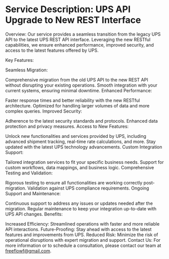 # Service Description: UPS API Upgrade to New REST Interface
Overview:
Our service provides a seamless transition from the legacy UPS API to the latest UPS REST API interface. Leveraging the new RESTful capabilities, we ensure enhanced performance, improved security, and access to the latest features offered by UPS.

Key Features:

Seamless Migration:

Comprehensive migration from the old UPS API to the new REST API without disrupting your existing operations.
Smooth integration with your current systems, ensuring minimal downtime.
Enhanced Performance:

Faster response times and better reliability with the new RESTful architecture.
Optimized for handling larger volumes of data and more complex queries.
Improved Security:

Adherence to the latest security standards and protocols.
Enhanced data protection and privacy measures.
Access to New Features:

Unlock new functionalities and services provided by UPS, including advanced shipment tracking, real-time rate calculations, and more.
Stay updated with the latest UPS technology advancements.
Custom Integration Support:

Tailored integration services to fit your specific business needs.
Support for custom workflows, data mappings, and business logic.
Comprehensive Testing and Validation:

Rigorous testing to ensure all functionalities are working correctly post-migration.
Validation against UPS compliance requirements.
Ongoing Support and Maintenance:

Continuous support to address any issues or updates needed after the migration.
Regular maintenance to keep your integration up-to-date with UPS API changes.
Benefits:

Increased Efficiency: Streamlined operations with faster and more reliable API interactions.
Future-Proofing: Stay ahead with access to the latest features and improvements from UPS.
Reduced Risk: Minimize the risk of operational disruptions with expert migration and support.
Contact Us:
For more information or to schedule a consultation, please contact our team at freeflowf@gmail.com.

